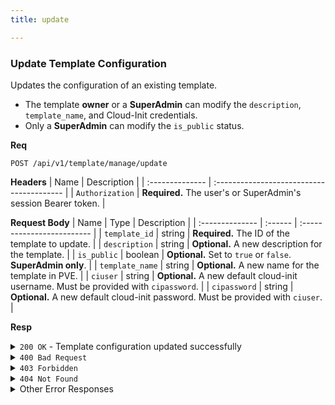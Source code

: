 ```yaml
---
title: update

---
```


### Update Template Configuration

Updates the configuration of an existing template.
- The template **owner** or a **SuperAdmin** can modify the `description`, `template_name`, and Cloud-Init credentials.
- Only a **SuperAdmin** can modify the `is_public` status.

**Req**
```
POST /api/v1/template/manage/update
```

**Headers**
| Name            | Description                               |
| :-------------- | :---------------------------------------- |
| `Authorization` | **Required.** The user's or SuperAdmin's session Bearer token. |

**Request Body**
| Name            | Type    | Description                |
| :-------------- | :------ | :------------------------- |
| `template_id`   | string  | **Required.** The ID of the template to update. |
| `description`   | string  | **Optional.** A new description for the template. |
| `is_public`     | boolean | **Optional.** Set to `true` or `false`. **SuperAdmin only**. |
| `template_name` | string  | **Optional.** A new name for the template in PVE. |
| `ciuser`        | string  | **Optional.** A new default cloud-init username. Must be provided with `cipassword`. |
| `cipassword`    | string  | **Optional.** A new default cloud-init password. Must be provided with `ciuser`. |

**Resp**
<details>
<summary><code>200 OK</code> - Template configuration updated successfully</summary>

```json
{
  "code": 200,
  "message": "Template configuration updated successfully",
  "data": "60d0fe4f5311236168a109e2" // The updated template's ID
}
```
</details>

<details>
<summary><code>400 Bad Request</code></summary>
    
Possible `message` values:
* `"Missing required field: template_id"`
* `"Both ciuser and cipassword must be provided and non-empty"`
* `"Invalid template name: name contains invalid characters or is too long"`
```json
{ "code": 400, "message": "...", "data": null }
```
</details>

<details>
<summary><code>403 Forbidden</code></summary>
    
Possible `message` values:
* `"Access denied: You don't have permission to update this template"`
* `"Access denied: Only superadmin can modify template public status"`
```json
{ "code": 403, "message": "...", "data": null }
```
</details>

<details>
<summary><code>404 Not Found</code></summary>
    
```json
{ "code": 404, "message": "Template not found", "data": null }
```
</details>

<details>
<summary>Other Error Responses</summary>
    
Also supports `401 Unauthorized` and `500 Internal Server Error` for PVE API failures.
</details>